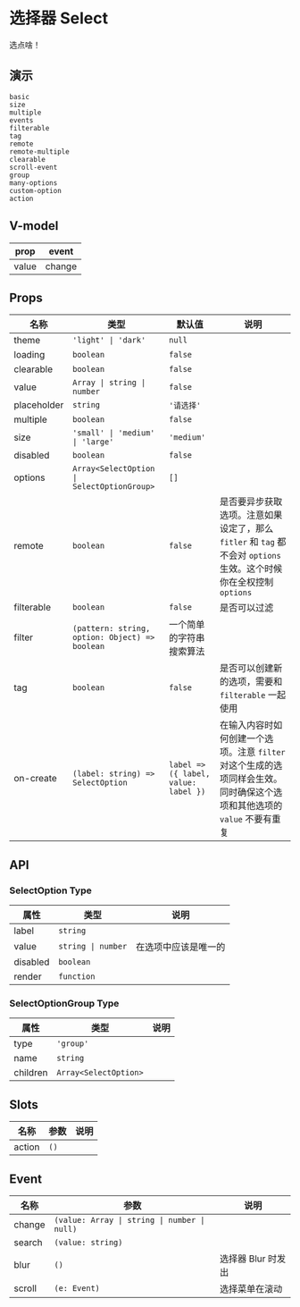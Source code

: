 # 选择器 Select
选点啥！
## 演示
```demo
basic
size
multiple
events
filterable
tag
remote
remote-multiple
clearable
scroll-event
group
many-options
custom-option
action
```
## V-model
|prop|event|
|-|-|
|value|change|

## Props
|名称|类型|默认值|说明|
|-|-|-|-|
|theme|`'light' \| 'dark'`|`null`||
|loading|`boolean`|`false`||
|clearable|`boolean`|`false`||
|value|`Array \| string \| number`|`false`||
|placeholder|`string`|`'请选择'`||
|multiple|`boolean`|`false`||
|size|`'small' \| 'medium' \| 'large'`|`'medium'`||
|disabled|`boolean`|`false`||
|options|`Array<SelectOption \| SelectOptionGroup>`|`[]`||
|remote|`boolean`|`false`|是否要异步获取选项。注意如果设定了，那么 `fitler` 和 `tag` 都不会对 `options` 生效。这个时候你在全权控制 `options`|
|filterable|`boolean`|`false`|是否可以过滤|
|filter|`(pattern: string, option: Object) => boolean`|一个简单的字符串搜索算法||
|tag|`boolean`|`false`|是否可以创建新的选项，需要和 `filterable` 一起使用|
|on-create|`(label: string) => SelectOption`|`label => ({ label, value: label })`|在输入内容时如何创建一个选项。注意 `filter` 对这个生成的选项同样会生效。同时确保这个选项和其他选项的 `value` 不要有重复|


## API
### SelectOption Type
|属性|类型|说明|
|-|-|-|
|label|`string`||
|value|`string \| number`|在选项中应该是唯一的|
|disabled|`boolean`||
|render|`function`||

### SelectOptionGroup Type
|属性|类型|说明|
|-|-|-|
|type|`'group'`||
|name|`string`||
|children|`Array<SelectOption>`||

## Slots
|名称|参数|说明|
|-|-|-|
|action|`()`||

## Event
|名称|参数|说明|
|-|-|-|
|change|`(value: Array \| string \| number \| null)`||
|search|`(value: string)`||
|blur|`()`|选择器 Blur 时发出|
|scroll|`(e: Event)`|选择菜单在滚动|

